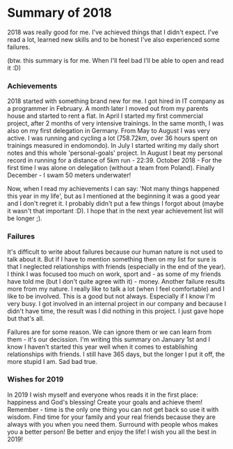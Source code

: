 # Summary of 2018
2018 was really good for me. I've achieved things that I didn't expect. I've read a lot, learned new skills and to be honest I've also experienced some failures.  

(btw. this summary is for me. When I'll feel bad I'll be able to open and read it :D)

### Achievements
2018 started with something brand new for me. I got hired in IT company as a programmer in February. A month later I moved out from my parents house and started to rent a flat. In April I started my first commercial project, after 2 months of very intensive trainings. In the same month, I was also on my first delegation in Germany. From May to August I was very active. I was running and cycling a lot (758.72km, over 36 hours spent on trainings measured in endomondo). In July I started writing my daily short notes and this whole 'personal-goals' project. In August I beat my personal record in running for a distance of 5km run - 22:39. October 2018 - For the first time I was alone on delegation (without a team from Poland). Finally December - I swam 50 meters underwater!

Now, when I read my achievements I can say: 'Not many things happened this year in my life', but as I mentioned at the beginning it was a good year and I don't regret it. I probably didn't put a few things I forgot about (maybe it wasn't that important :D). I hope that in the next year achievement list  will be longer ;).


### Failures
It's difficult to write about failures because our human nature is not used to talk about it. But if I have to mention something then on my list for sure is that I neglected relationships with friends (especially in the end of the year). I think I was focused too much on work, sport and - as some of my friends have told me (but I don't quite agree with it) - money. Another failure results more from my nature. I really like to talk a lot (when I feel comfortable) and I like to be involved. This is a good but not always. Especially if I know I'm very busy. I got involved in an internal project in our company and because I didn't have time, the result was I did nothing in this project. I just gave hope but that's all.

Failures are for some reason. We can ignore them or we can learn from them - it's our decission. I'm writing this summary on January 1st and I know I haven't started this year well when it comes to establishing relationships with friends. I still have 365 days, but the longer I put it off, the more stupid I am. Sad bad true.

### Wishes for 2019
In 2019 I wish myself and everyone whos reads it in the first place: happiness and God's blessing! Create your goals and achieve them! Remember - time is the only one thing you can not get back so use it with wisdom. Find time for your family and your real friends because they are always with you when you need them. Surround with people whos makes you a better person! Be better and enjoy the life! I wish you all the best in 2019!
